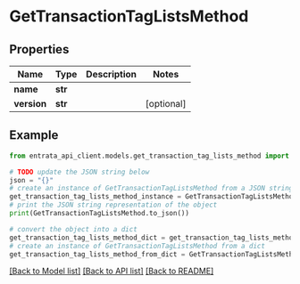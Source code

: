 # GetTransactionTagListsMethod


## Properties

Name | Type | Description | Notes
------------ | ------------- | ------------- | -------------
**name** | **str** |  | 
**version** | **str** |  | [optional] 

## Example

```python
from entrata_api_client.models.get_transaction_tag_lists_method import GetTransactionTagListsMethod

# TODO update the JSON string below
json = "{}"
# create an instance of GetTransactionTagListsMethod from a JSON string
get_transaction_tag_lists_method_instance = GetTransactionTagListsMethod.from_json(json)
# print the JSON string representation of the object
print(GetTransactionTagListsMethod.to_json())

# convert the object into a dict
get_transaction_tag_lists_method_dict = get_transaction_tag_lists_method_instance.to_dict()
# create an instance of GetTransactionTagListsMethod from a dict
get_transaction_tag_lists_method_from_dict = GetTransactionTagListsMethod.from_dict(get_transaction_tag_lists_method_dict)
```
[[Back to Model list]](../README.md#documentation-for-models) [[Back to API list]](../README.md#documentation-for-api-endpoints) [[Back to README]](../README.md)


